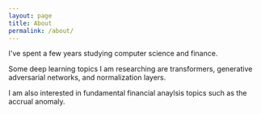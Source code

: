 ```yaml
---
layout: page
title: About
permalink: /about/
---
```


I've spent a few years studying computer science and finance.

Some deep learning topics I am researching are transformers, generative adversarial networks, and normalization layers.

I am also interested in fundamental financial anaylsis topics such as the accrual anomaly.
